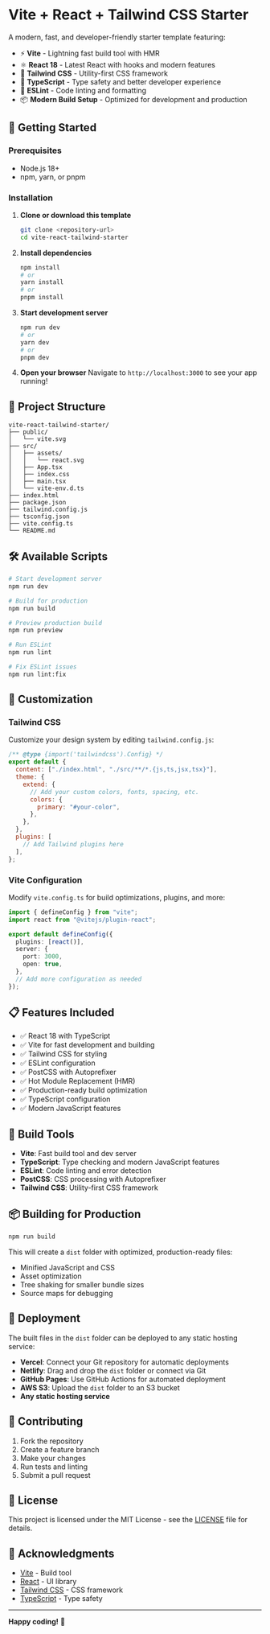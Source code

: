 # Vite + React + Tailwind CSS Starter

A modern, fast, and developer-friendly starter template featuring:

- ⚡ **Vite** - Lightning fast build tool with HMR
- ⚛️ **React 18** - Latest React with hooks and modern features
- 🎨 **Tailwind CSS** - Utility-first CSS framework
- 📘 **TypeScript** - Type safety and better developer experience
- 🔧 **ESLint** - Code linting and formatting
- 📦 **Modern Build Setup** - Optimized for development and production

## 🚀 Getting Started

### Prerequisites

- Node.js 18+
- npm, yarn, or pnpm

### Installation

1. **Clone or download this template**

   ```bash
   git clone <repository-url>
   cd vite-react-tailwind-starter
   ```

2. **Install dependencies**

   ```bash
   npm install
   # or
   yarn install
   # or
   pnpm install
   ```

3. **Start development server**

   ```bash
   npm run dev
   # or
   yarn dev
   # or
   pnpm dev
   ```

4. **Open your browser**
   Navigate to `http://localhost:3000` to see your app running!

## 📂 Project Structure

```
vite-react-tailwind-starter/
├── public/
│   └── vite.svg
├── src/
│   ├── assets/
│   │   └── react.svg
│   ├── App.tsx
│   ├── index.css
│   ├── main.tsx
│   └── vite-env.d.ts
├── index.html
├── package.json
├── tailwind.config.js
├── tsconfig.json
├── vite.config.ts
└── README.md
```

## 🛠️ Available Scripts

```bash
# Start development server
npm run dev

# Build for production
npm run build

# Preview production build
npm run preview

# Run ESLint
npm run lint

# Fix ESLint issues
npm run lint:fix
```

## 🎨 Customization

### Tailwind CSS

Customize your design system by editing `tailwind.config.js`:

```javascript
/** @type {import('tailwindcss').Config} */
export default {
  content: ["./index.html", "./src/**/*.{js,ts,jsx,tsx}"],
  theme: {
    extend: {
      // Add your custom colors, fonts, spacing, etc.
      colors: {
        primary: "#your-color",
      },
    },
  },
  plugins: [
    // Add Tailwind plugins here
  ],
};
```

### Vite Configuration

Modify `vite.config.ts` for build optimizations, plugins, and more:

```typescript
import { defineConfig } from "vite";
import react from "@vitejs/plugin-react";

export default defineConfig({
  plugins: [react()],
  server: {
    port: 3000,
    open: true,
  },
  // Add more configuration as needed
});
```

## 📋 Features Included

- ✅ React 18 with TypeScript
- ✅ Vite for fast development and building
- ✅ Tailwind CSS for styling
- ✅ ESLint configuration
- ✅ PostCSS with Autoprefixer
- ✅ Hot Module Replacement (HMR)
- ✅ Production-ready build optimization
- ✅ TypeScript configuration
- ✅ Modern JavaScript features

## 🔧 Build Tools

- **Vite**: Fast build tool and dev server
- **TypeScript**: Type checking and modern JavaScript features
- **ESLint**: Code linting and error detection
- **PostCSS**: CSS processing with Autoprefixer
- **Tailwind CSS**: Utility-first CSS framework

## 📦 Building for Production

```bash
npm run build
```

This will create a `dist` folder with optimized, production-ready files:

- Minified JavaScript and CSS
- Asset optimization
- Tree shaking for smaller bundle sizes
- Source maps for debugging

## 🚀 Deployment

The built files in the `dist` folder can be deployed to any static hosting service:

- **Vercel**: Connect your Git repository for automatic deployments
- **Netlify**: Drag and drop the `dist` folder or connect via Git
- **GitHub Pages**: Use GitHub Actions for automated deployment
- **AWS S3**: Upload the `dist` folder to an S3 bucket
- **Any static hosting service**

## 🤝 Contributing

1. Fork the repository
2. Create a feature branch
3. Make your changes
4. Run tests and linting
5. Submit a pull request

## 📄 License

This project is licensed under the MIT License - see the [LICENSE](LICENSE) file for details.

## 🙏 Acknowledgments

- [Vite](https://vitejs.dev/) - Build tool
- [React](https://reactjs.org/) - UI library
- [Tailwind CSS](https://tailwindcss.com/) - CSS framework
- [TypeScript](https://www.typescriptlang.org/) - Type safety

---

**Happy coding!** 🎉
